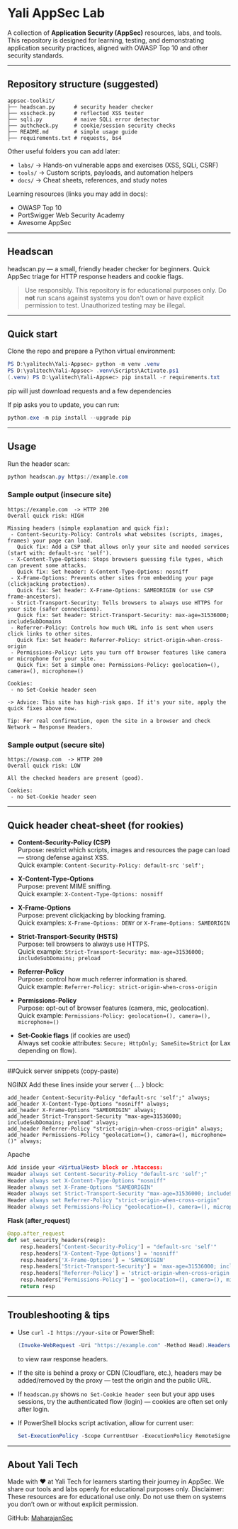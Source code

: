 # Yali AppSec Lab

A collection of **Application Security (AppSec)** resources, labs, and tools.  
This repository is designed for learning, testing, and demonstrating application security practices, aligned with OWASP Top 10 and other security standards.

---

## Repository structure (suggested)

```
appsec-toolkit/
├── headscan.py      # security header checker
├── xsscheck.py      # reflected XSS tester
├── sqli.py          # naive SQLi error detector
├── authcheck.py     # cookie/session security checks
├── README.md        # simple usage guide
├── requirements.txt # requests, bs4
```

Other useful folders you can add later:
- `labs/` → Hands-on vulnerable apps and exercises (XSS, SQLi, CSRF)
- `tools/` → Custom scripts, payloads, and automation helpers
- `docs/` → Cheat sheets, references, and study notes

Learning resources (links you may add in docs):
- OWASP Top 10
- PortSwigger Web Security Academy
- Awesome AppSec

---

## Headscan

headscan.py — a small, friendly header checker for beginners. Quick AppSec triage for HTTP response headers and cookie flags.

> Use responsibly. This repository is for educational purposes only. Do **not** run scans against systems you don't own or have explicit permission to test. Unauthorized testing may be illegal.

---

## Quick start

Clone the repo and prepare a Python virtual environment:

```powershell
PS D:\yalitech\Yali-Appsec> python -m venv .venv
PS D:\yalitech\Yali-Appsec> .venv\Scripts\Activate.ps1
(.venv) PS D:\yalitech\Yali-Appsec> pip install -r requirements.txt
```

pip will just download requests and a few dependencies

If pip asks you to update, you can run:
```powershell
python.exe -m pip install --upgrade pip
```

---

## Usage

Run the header scan:

```powershell
python headscan.py https://example.com
```

### Sample output (insecure site)
```
https://example.com  -> HTTP 200
Overall quick risk: HIGH

Missing headers (simple explanation and quick fix):
 - Content-Security-Policy: Controls what websites (scripts, images, frames) your page can load.
   Quick fix: Add a CSP that allows only your site and needed services (start with: default-src 'self').
 - X-Content-Type-Options: Stops browsers guessing file types, which can prevent some attacks.
   Quick fix: Set header: X-Content-Type-Options: nosniff
 - X-Frame-Options: Prevents other sites from embedding your page (clickjacking protection).
   Quick fix: Set header: X-Frame-Options: SAMEORIGIN (or use CSP frame-ancestors).
 - Strict-Transport-Security: Tells browsers to always use HTTPS for your site (safer connections).
   Quick fix: Set header: Strict-Transport-Security: max-age=31536000; includeSubDomains
 - Referrer-Policy: Controls how much URL info is sent when users click links to other sites.
   Quick fix: Set header: Referrer-Policy: strict-origin-when-cross-origin
 - Permissions-Policy: Lets you turn off browser features like camera or microphone for your site.
   Quick fix: Set a simple one: Permissions-Policy: geolocation=(), camera=(), microphone=()

Cookies:
 - no Set-Cookie header seen

-> Advice: This site has high-risk gaps. If it's your site, apply the quick fixes above now.

Tip: For real confirmation, open the site in a browser and check Network → Response Headers.
```

### Sample output (secure site)
```
https://owasp.com  -> HTTP 200
Overall quick risk: LOW

All the checked headers are present (good).

Cookies:
 - no Set-Cookie header seen
```

---

## Quick header cheat-sheet (for rookies)

- **Content-Security-Policy (CSP)**  
  Purpose: restrict which scripts, images and resources the page can load — strong defense against XSS.  
  Quick example: `Content-Security-Policy: default-src 'self';`

- **X-Content-Type-Options**  
  Purpose: prevent MIME sniffing.  
  Quick example: `X-Content-Type-Options: nosniff`

- **X-Frame-Options**  
  Purpose: prevent clickjacking by blocking framing.  
  Quick examples: `X-Frame-Options: DENY` or `X-Frame-Options: SAMEORIGIN`

- **Strict-Transport-Security (HSTS)**  
  Purpose: tell browsers to always use HTTPS.  
  Quick example: `Strict-Transport-Security: max-age=31536000; includeSubDomains; preload`

- **Referrer-Policy**  
  Purpose: control how much referrer information is shared.  
  Quick example: `Referrer-Policy: strict-origin-when-cross-origin`

- **Permissions-Policy**  
  Purpose: opt-out of browser features (camera, mic, geolocation).  
  Quick example: `Permissions-Policy: geolocation=(), camera=(), microphone=()`

- **Set-Cookie flags** (if cookies are used)  
  Always set cookie attributes: `Secure; HttpOnly; SameSite=Strict` (or Lax depending on flow).

---

##Quick server snippets (copy-paste)

NGINX
Add these lines inside your server { ... } block:
```nginx
add_header Content-Security-Policy "default-src 'self';" always;
add_header X-Content-Type-Options "nosniff" always;
add_header X-Frame-Options "SAMEORIGIN" always;
add_header Strict-Transport-Security "max-age=31536000; includeSubDomains; preload" always;
add_header Referrer-Policy "strict-origin-when-cross-origin" always;
add_header Permissions-Policy "geolocation=(), camera=(), microphone=()" always;

```

Apache
```apache
Add inside your <VirtualHost> block or .htaccess:
Header always set Content-Security-Policy "default-src 'self';"
Header always set X-Content-Type-Options "nosniff"
Header always set X-Frame-Options "SAMEORIGIN"
Header always set Strict-Transport-Security "max-age=31536000; includeSubDomains; preload"
Header always set Referrer-Policy "strict-origin-when-cross-origin"
Header always set Permissions-Policy "geolocation=(), camera=(), microphone=()"

```

**Flask (after_request)**
```python
@app.after_request
def set_security_headers(resp):
    resp.headers['Content-Security-Policy'] = "default-src 'self'"
    resp.headers['X-Content-Type-Options'] = 'nosniff'
    resp.headers['X-Frame-Options'] = 'SAMEORIGIN'
    resp.headers['Strict-Transport-Security'] = 'max-age=31536000; includeSubDomains; preload'
    resp.headers['Referrer-Policy'] = 'strict-origin-when-cross-origin'
    resp.headers['Permissions-Policy'] = 'geolocation=(), camera=(), microphone=()'
    return resp
```

---

## Troubleshooting & tips

- Use `curl -I https://your-site` or PowerShell:
  ```powershell
  (Invoke-WebRequest -Uri "https://example.com" -Method Head).Headers
  ```
  to view raw response headers.

- If the site is behind a proxy or CDN (Cloudflare, etc.), headers may be added/removed by the proxy — test the origin and the public URL.

- If `headscan.py` shows `no Set-Cookie header seen` but your app uses sessions, try the authenticated flow (login) — cookies are often set only after login.

- If PowerShell blocks script activation, allow for current user:
  ```powershell
  Set-ExecutionPolicy -Scope CurrentUser -ExecutionPolicy RemoteSigned -Force
  ```

---

## About Yali Tech


Made with ❤️ at Yali Tech for learners starting their journey in AppSec. We share our tools and labs openly for educational purposes only.
Disclaimer: These resources are for educational use only. Do not use them on systems you don’t own or without explicit permission.

GitHub: [MaharajanSec](https://github.com/MaharajanSec)
